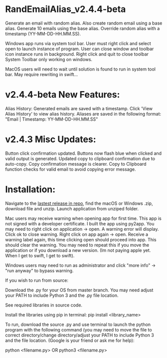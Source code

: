 # RandEmailAlias_v2.4.4-beta

Generate an email with random alias. Also create random email using a base alias. Generate 10 emails using the base alias. Override random alias with a timestamp (YY-MM-DD-HH.MM.SS).

Windows app runs via system tool bar. User must right click and select open to launch instance of program. 
User can close window and toolbar icon instance runs in background. Right click and quit to close toolbar
System Toolbar only working on windows.

MacOS users will need to wait until solution is found to run in system tool bar. May require rewriting in swift...

# v2.4.4-beta New Features:
Alias History: Generated emails are saved with a timestamp. Click 'View Alias History' to view alias history.
Aliases are saved in the following format: "Email | Timestamp: YY-MM-DD-HH.MM.SS"

# v2.4.3 Misc Updates:
Button click confirmation updated. Buttons now flash blue when clicked and valid output is generated.
Updated copy to clipboard confirmation due to auto-copy. Copy confirmation message is clearer.
Copy to Clipboard function checks for valid email to avoid copying error message.

# Installation:
Navigate to the [lastest release in repo](https://github.com/JakeOrona/RandEmailAlias/releases), find the macOS or Windows .zip, download file and unzip. Launch application from unziped folder.

Mac users may receive warning when opening app for first time. This app is not signed with a developer certificate. I built the app using py2app. You may need to right click on application -> open. A warning error will display. Click ok to close warning. Right click on app again -> open. Receive a warning label again, this time clicking open should proceed into app. This should clear the warning. You may need to repeat this if you move the application or if you download a new version. (Im not paying apple yet. When I get to swift, I get to swift).

Windows users may need to run as administrator and click "more info" -> "run anyway" to bypass warning.

If you wish to run from source:

Download the .py for your OS from master branch. You may need adjust your PATH to include Python 3 and the .py file location.

See required libraries in source code.

Install the libraries using pip in terminal: pip install <library_name>

To run, download the source .py and use terminal to launch the python program with the following command (you may need to move the file to correct directory/change directory/adjust your PATH to include Python 3 and the file location. (Google is your friend or ask me for help):

python <filename.py> OR python3 <filename.py>
